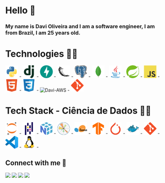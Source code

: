 <div>
  <h1>Hello 👋</h1>
</div>

<h3>My name is Davi Oliveira and I am a software engineer, I am from Brazil, I am 25 years old.</h3>

<div>
  <h1>Technologies 👨‍💻 </h1>
</div>

<img alt="Davi-Python" heigth="30" width="40" src="https://raw.githubusercontent.com/devicons/devicon/master/icons/python/python-original.svg"/> - 
<img alt="Davi-Django" heigth="30" width="40" src="https://raw.githubusercontent.com/devicons/devicon/master/icons/django/django-plain.svg"/> - 
<img alt="Davi-FastAPI" heigth="30" width="40" src="https://raw.githubusercontent.com/devicons/devicon/master/icons/fastapi/fastapi-original.svg"/> -
<img alt="Davi-Flask" heigth="30" width="40" src="https://raw.githubusercontent.com/devicons/devicon/master/icons/flask/flask-original.svg"/> -
<img alt="Davi-Postgresql" heigth="30" width="40" src="https://raw.githubusercontent.com/devicons/devicon/master/icons/postgresql/postgresql-original.svg"/> -
<img alt="Davi-Mongodb" heigth="30" width="40" src="https://raw.githubusercontent.com/devicons/devicon/master/icons/mongodb/mongodb-original.svg"/> -
<img alt="Davi-Java" heigth="30" width="40" src="https://raw.githubusercontent.com/devicons/devicon/master/icons/java/java-original.svg"/> -
<img alt="Davi-SpringBoot" heigth="30" width="40" src="https://raw.githubusercontent.com/devicons/devicon/master/icons/spring/spring-original.svg"/> -
<img alt="Davi-JavaScript" heigth="30" width="40" src="https://raw.githubusercontent.com/devicons/devicon/master/icons/javascript/javascript-original.svg"/> -
<img alt="Davi-html" heigth="30" width="40" src="https://raw.githubusercontent.com/devicons/devicon/master/icons/html5/html5-original.svg"/> -
<img alt="Davi-css" heigth="30" width="40" src="https://raw.githubusercontent.com/devicons/devicon/master/icons/css3/css3-original.svg"/> -
<img alt="Davi-AWS" heigth="30" width="40" src="https://www.pngplay.com/wp-content/uploads/3/Amazon-Web-Services-AWS-Logo-Transparent-PNG.png"/> -
<img alt="Davi-Git" heigth="30" width="40" src="https://raw.githubusercontent.com/devicons/devicon/master/icons/git/git-original.svg"/>

<div>
  <h1>Tech Stack - Ciência de Dados 👨‍💻 </h1>
</div>

  <img src="https://raw.githubusercontent.com/devicons/devicon/master/icons/jupyter/jupyter-original.svg" alt="Jupyter" width="40" height="40"/> -
  <img src="https://raw.githubusercontent.com/devicons/devicon/master/icons/pandas/pandas-original.svg" alt="Pandas" width="40" height="40"/> - 
  <img src="https://raw.githubusercontent.com/devicons/devicon/master/icons/numpy/numpy-original.svg" alt="NumPy" width="40" height="40"/> - 
  <img src="https://raw.githubusercontent.com/devicons/devicon/master/icons/matplotlib/matplotlib-original.svg" alt="Matplotlib" width="40" height="40"/> -
  <img src="https://raw.githubusercontent.com/devicons/devicon/master/icons/scikitlearn/scikitlearn-original.svg" alt="Scikit-learn" width="40" height="40"/> - 
  <img src="https://raw.githubusercontent.com/devicons/devicon/master/icons/tensorflow/tensorflow-original.svg" alt="TensorFlow" width="40" height="40"/> - 
  <img src="https://raw.githubusercontent.com/devicons/devicon/master/icons/pytorch/pytorch-original.svg" alt="PyTorch" width="40" height="40"/> - 
  <img src="https://raw.githubusercontent.com/devicons/devicon/master/icons/docker/docker-original.svg" alt="Docker" width="40" height="40"/> - 
  <img src="https://raw.githubusercontent.com/devicons/devicon/master/icons/git/git-original.svg" alt="Git" width="40" height="40"/> -
  <img src="https://raw.githubusercontent.com/devicons/devicon/master/icons/vscode/vscode-original.svg" alt="VS Code" width="40" height="40"/> -
  <img src="https://raw.githubusercontent.com/devicons/devicon/master/icons/linux/linux-original.svg" alt="Linux" width="40" height="40"/> - 


<div>
  <h2>Connect with me 📲</h2>
</div>

<a href="https://www.linkedin.com/in/davi-oliveira-725950192/" target="_blank"><img src="https://img.shields.io/badge/-LinkedIn-%230077B5?style=for-the-badge&logo=linkedin&logoColor=white" target="_blank"></a>
<a href="https://www.instagram.com/davioliveira_es/?hl=pt-br" target="_blank"><img src="https://img.shields.io/badge/Instagram-E4405F?style=for-the-badge&logo=instagram&logoColor=white" target="_blank"></a>
<a href="https://discord.com/channels/@Davi Oliveira#5878" target="_blank"><img src="https://img.shields.io/badge/Discord-7289DA?style=for-the-badge&logo=discord&logoColor=white" target="_blank"></a> 
<a href="mailto:davioliveiraes7@gmail.com"><img src="https://img.shields.io/badge/-Gmail-%23333?style=for-the-badge&logo=gmail&logoColor=white" target="_blank"></a>
